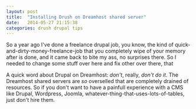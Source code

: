 ```yaml
---
layout: post
title:  "Installing Drush on Dreamhost shared server"
date:   2014-05-27 21:15:38
categories: drush drupal tips
---
```


So a year ago I've done a freelance drupal job, you know, the kind of quick-and-dirty-money-freelance-job that you completely wipe of your memory after is done, and it came back to bite my ass, no surprises there. So I needed to change some stuff over here and fix other over there, that  

A quick word about Drupal on Dreamhost: *don't*, really, _don't do it_. The Dreamhost shared servers are *so* overselled that are completely drained of resources. So if you don't want to have a painfull experience with a CMS like Drupal, Wordpress, Joomla, whatever-thing-that-uses-lots-of-tables, just don't hire them.
